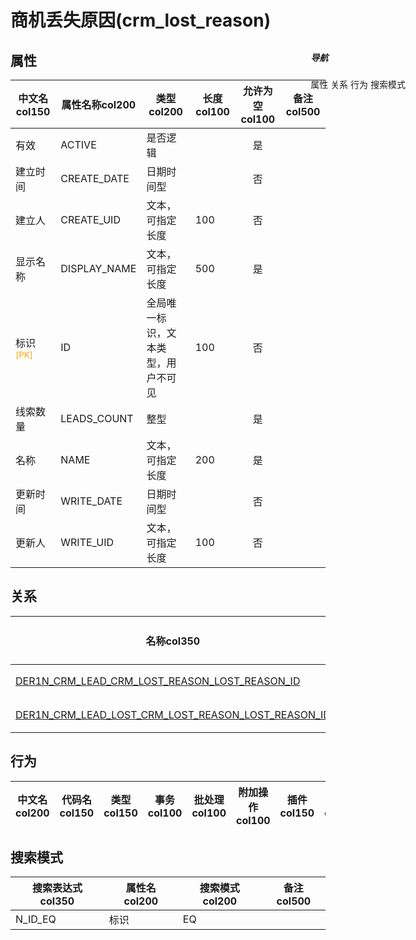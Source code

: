 # 商机丢失原因(crm_lost_reason)  <!-- {docsify-ignore-all} -->


## 属性
|    中文名col150 | 属性名称col200           | 类型col200     | 长度col100    |允许为空col100    |  备注col500  |
| --------   |------------| -----  | -----  | :----: | -------- |
|有效|ACTIVE|是否逻辑||是||
|建立时间|CREATE_DATE|日期时间型||否||
|建立人|CREATE_UID|文本，可指定长度|100|否||
|显示名称|DISPLAY_NAME|文本，可指定长度|500|是||
|标识<sup class="footnote-symbol"><font color=orange>[PK]</font></sup>|ID|全局唯一标识，文本类型，用户不可见|100|否||
|线索数量|LEADS_COUNT|整型||是||
|名称|NAME|文本，可指定长度|200|是||
|更新时间|WRITE_DATE|日期时间型||否||
|更新人|WRITE_UID|文本，可指定长度|100|否||


## 关系

<el-row>
<el-tabs v-model="show_der">
<el-tab-pane label="主关系" name="major">

| 名称col350     |   从实体col200 | 关系类型col200     |   备注col500  |
| -------- |---------- |------------|----- |
|[DER1N_CRM_LEAD_CRM_LOST_REASON_LOST_REASON_ID](der/DER1N_CRM_LEAD_CRM_LOST_REASON_LOST_REASON_ID)|[线索/商机(CRM_LEAD)](module/crm/crm_lead)|1:N关系||
|[DER1N_CRM_LEAD_LOST_CRM_LOST_REASON_LOST_REASON_ID](der/DER1N_CRM_LEAD_LOST_CRM_LOST_REASON_LOST_REASON_ID)|[获取丢失原因(CRM_LEAD_LOST)](module/crm/crm_lead_lost)|1:N关系||


</el-tab-pane>
</el-tabs>
</el-row>

## 行为
| 中文名col200    | 代码名col150    | 类型col150    | 事务col100   | 批处理col100   | 附加操作col100  | 插件col150    |  备注col300  |
| -------- |---------- |----------- |:----:|:----:|---------| ----- | ----- |

## 搜索模式
|   搜索表达式col350   |    属性名col200    |    搜索模式col200        |备注col500  |
| -------- |------------|------------|------|
|N_ID_EQ|标识|EQ||

<div style="display: block; overflow: hidden; position: fixed; top: 140px; right: 100px;">

##### 导航
<el-anchor >
<el-anchor-link :href="`#/module/crm/crm_lost_reason?id=属性`">
  属性
</el-anchor-link>
<el-anchor-link :href="`#/module/crm/crm_lost_reason?id=关系`">
  关系
</el-anchor-link>
<el-anchor-link :href="`#/module/crm/crm_lost_reason?id=行为`">
  行为
</el-anchor-link>
<el-anchor-link :href="`#/module/crm/crm_lost_reason?id=搜索模式`">
  搜索模式
</el-anchor-link>
</el-anchor>
</div>

<script>
 const { createApp } = Vue
  createApp({
    data() {
      return {
show_der:'major',


      }
    },
    methods: {
    }
  }).use(ElementPlus).mount('#app')
</script>